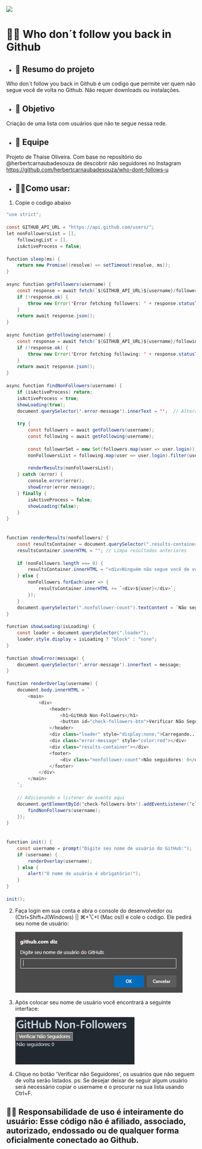 <p align="left"><img src="http://img.shields.io/static/v1?label=STATUS&message=CONCLUIDO&color=GREEN&style=for-the-badge"/></p>

# 🕵️‍♂️ Who don´t follow you back in Github


- ## **📌 Resumo do projeto** 

Who don´t follow you back in Github é um codigo que permite ver quem não segue você de volta no Github. Não requer downloads ou instalações.


- ## **🎯 Objetivo**

Criação de uma lista com usuários que não te segue nessa rede.


- ## **👥 Equipe**

Projeto de Thaise Oliveira. Com base no repositório do @herbertcarnaubadesouza de descobrir não seguidores no Instagram https://github.com/herbertcarnaubadesouza/who-dont-follows-u


- ## **👩‍💻Como usar:** 
1. Copie o codigo abaixo
```java
"use strict";

const GITHUB_API_URL = "https://api.github.com/users/";
let nonFollowersList = [],
    followingList = [],
    isActiveProcess = false;

function sleep(ms) {
    return new Promise((resolve) => setTimeout(resolve, ms));
}

async function getFollowers(username) {
    const response = await fetch(`${GITHUB_API_URL}${username}/followers`);
    if (!response.ok) {
        throw new Error('Error fetching followers: ' + response.statusText);
    }
    return await response.json();
}

async function getFollowing(username) {
    const response = await fetch(`${GITHUB_API_URL}${username}/following`);
    if (!response.ok) {
        throw new Error('Error fetching following: ' + response.statusText);
    }
    return await response.json();
}

async function findNonFollowers(username) {
    if (isActiveProcess) return;
    isActiveProcess = true;
    showLoading(true);
    document.querySelector('.error-message').innerText = '';  // Alterado de doc para document

    try {
        const followers = await getFollowers(username);
        const following = await getFollowing(username);
        
        const followerSet = new Set(followers.map(user => user.login));
        nonFollowersList = following.map(user => user.login).filter(user => !followerSet.has(user));

        renderResults(nonFollowersList);
    } catch (error) {
        console.error(error);
        showError(error.message);
    } finally {
        isActiveProcess = false;
        showLoading(false);
    }
}


function renderResults(nonFollowers) {
    const resultsContainer = document.querySelector(".results-container");
    resultsContainer.innerHTML = ""; // Limpa resultados anteriores

    if (nonFollowers.length === 0) {
        resultsContainer.innerHTML = "<div>Ninguém não segue você de volta.</div>";
    } else {
        nonFollowers.forEach(user => {
            resultsContainer.innerHTML += `<div>${user}</div>`;
        });
    }
    document.querySelector(".nonfollower-count").textContent = `Não seguidores: ${nonFollowers.length}`;
}

function showLoading(isLoading) {
    const loader = document.querySelector(".loader");
    loader.style.display = isLoading ? "block" : "none";
}

function showError(message) {
    document.querySelector('.error-message').innerText = message;
}

function renderOverlay(username) {
    document.body.innerHTML = `
        <main>
            <div>
                <header>
                    <h1>GitHub Non-Followers</h1>
                    <button id="check-followers-btn">Verificar Não Seguidores</button>
                </header>
                <div class="loader" style="display:none;">Carregando...</div>
                <div class="error-message" style="color:red"></div>
                <div class="results-container"></div>
                <footer>
                    <div class="nonfollower-count">Não seguidores: 0</div>
                </footer>
            </div>
        </main>
    `;

    // Adicionando o listener de evento aqui
    document.getElementById('check-followers-btn').addEventListener('click', () => {
        findNonFollowers(username);
    });
}


function init() {
    const username = prompt("Digite seu nome de usuário do GitHub:");
    if (username) {
        renderOverlay(username);
    } else {
        alert("O nome de usuário é obrigatório!");
    }
}

init();
```
2. Faça login em sua conta e abra o console do desenvolvedor ou (Ctrl+Shift+J(Windows) || ⌘+⌥+I (Mac os)) e cole o código. Ele pedirá seu nome de usuário:
  
    ![login](img-read-me/Capturar.PNG)
  
3. Após colocar seu nome de usuário você encontrará a seguinte interface:
  
   ![login](img-read-me/Capturar2.PNG)
  
4. Clique no botão 'Verificar não Seguidores', os usuários que não seguem de volta serão listados. 
ps: Se desejar deixar de seguir algum usuário será necessário copiar o username e o procurar na sua lista usando Ctrl+F.

## **🙋‍♀️ Responsabilidade de uso é inteiramente do usuário**: Esse código não é afiliado, associado, autorizado, endossado ou de qualquer forma oficialmente conectado ao Github.
  
